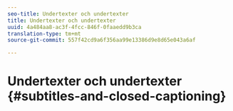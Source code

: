 ```yaml
---
seo-title: Undertexter och undertexter
title: Undertexter och undertexter
uuid: 4a484aa8-ac3f-4fcc-846f-0faaedd9b3ca
translation-type: tm+mt
source-git-commit: 557f42cd9a6f356aa99e13386d9e8d65e043a6af

---
```



# Undertexter och undertexter {#subtitles-and-closed-captioning}
